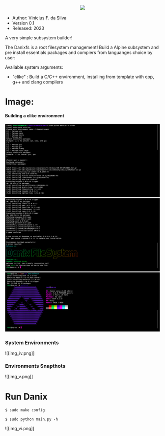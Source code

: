 <html>
<center><img src="https://silvavinicius.com.br/danixfs/logo.png" width="600" height="600"></center>
</html>

* Author: Vinicius F. da Silva
* Version 0.1
* Released: 2023

A very simple subsystem builder!

The Danixfs is a root filesystem management! Build a Alpine subsystem and pre install
essentials packages and compiers from languanges choice by user: 

Avaliable system arguments:

* "clike" : Build a C/C++ environment, installing from template with cpp, g++ and clang compilers


# Image:

#### Building a clike environment

![](./img/img_i.png)
![](./img/img_ii.png)
![](./img/img_iii.png)
### System Environments

![[img_iv.png]]
### Environments Snapthots

![[img_v.png]]

# Run Danix

```shell 
$ sudo make config
```

```shell 
$ sudo python main.py -h
```

![[img_vi.png]]